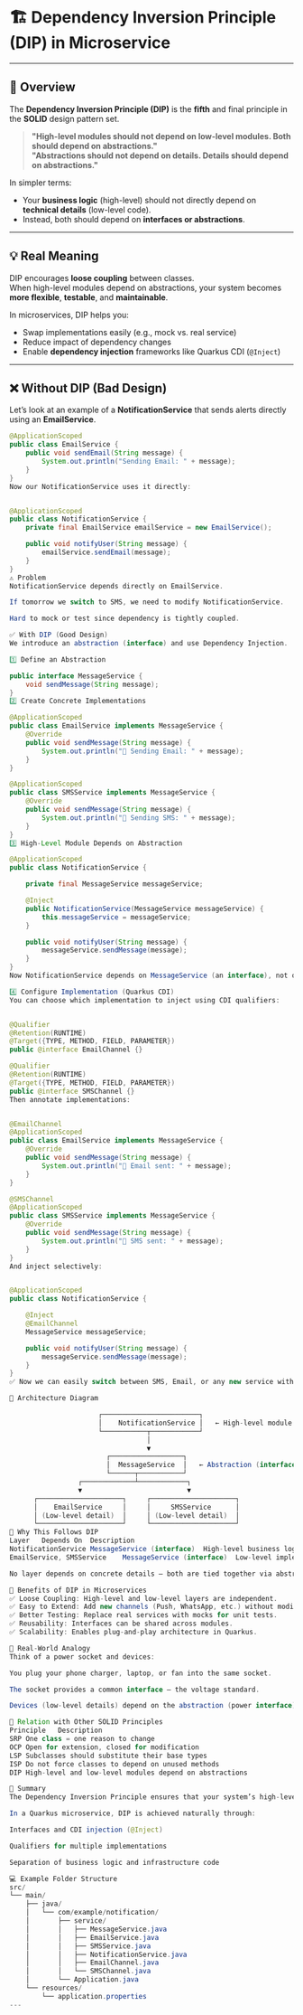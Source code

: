 # 🏗️ Dependency Inversion Principle (DIP) in Microservice

---

## 📘 Overview

The **Dependency Inversion Principle (DIP)** is the **fifth** and final principle in the **SOLID** design pattern set.

> **"High-level modules should not depend on low-level modules. Both should depend on abstractions."**  
> **"Abstractions should not depend on details. Details should depend on abstractions."**

In simpler terms:
- Your **business logic** (high-level) should not directly depend on **technical details** (low-level code).
- Instead, both should depend on **interfaces or abstractions**.

---

## 💡 Real Meaning

DIP encourages **loose coupling** between classes.  
When high-level modules depend on abstractions, your system becomes **more flexible**, **testable**, and **maintainable**.

In microservices, DIP helps you:
- Swap implementations easily (e.g., mock vs. real service)
- Reduce impact of dependency changes
- Enable **dependency injection** frameworks like Quarkus CDI (`@Inject`)

---

## ❌ Without DIP (Bad Design)

Let’s look at an example of a **NotificationService** that sends alerts directly using an **EmailService**.

```java
@ApplicationScoped
public class EmailService {
    public void sendEmail(String message) {
        System.out.println("Sending Email: " + message);
    }
}
Now our NotificationService uses it directly:


@ApplicationScoped
public class NotificationService {
    private final EmailService emailService = new EmailService();

    public void notifyUser(String message) {
        emailService.sendEmail(message);
    }
}
⚠️ Problem
NotificationService depends directly on EmailService.

If tomorrow we switch to SMS, we need to modify NotificationService.

Hard to mock or test since dependency is tightly coupled.

✅ With DIP (Good Design)
We introduce an abstraction (interface) and use Dependency Injection.

1️⃣ Define an Abstraction

public interface MessageService {
    void sendMessage(String message);
}
2️⃣ Create Concrete Implementations

@ApplicationScoped
public class EmailService implements MessageService {
    @Override
    public void sendMessage(String message) {
        System.out.println("📧 Sending Email: " + message);
    }
}

@ApplicationScoped
public class SMSService implements MessageService {
    @Override
    public void sendMessage(String message) {
        System.out.println("📱 Sending SMS: " + message);
    }
}
3️⃣ High-Level Module Depends on Abstraction

@ApplicationScoped
public class NotificationService {

    private final MessageService messageService;

    @Inject
    public NotificationService(MessageService messageService) {
        this.messageService = messageService;
    }

    public void notifyUser(String message) {
        messageService.sendMessage(message);
    }
}
Now NotificationService depends on MessageService (an interface), not on EmailService or SMSService directly.

4️⃣ Configure Implementation (Quarkus CDI)
You can choose which implementation to inject using CDI qualifiers:


@Qualifier
@Retention(RUNTIME)
@Target({TYPE, METHOD, FIELD, PARAMETER})
public @interface EmailChannel {}

@Qualifier
@Retention(RUNTIME)
@Target({TYPE, METHOD, FIELD, PARAMETER})
public @interface SMSChannel {}
Then annotate implementations:


@EmailChannel
@ApplicationScoped
public class EmailService implements MessageService {
    @Override
    public void sendMessage(String message) {
        System.out.println("📧 Email sent: " + message);
    }
}

@SMSChannel
@ApplicationScoped
public class SMSService implements MessageService {
    @Override
    public void sendMessage(String message) {
        System.out.println("📱 SMS sent: " + message);
    }
}
And inject selectively:


@ApplicationScoped
public class NotificationService {

    @Inject
    @EmailChannel
    MessageService messageService;

    public void notifyUser(String message) {
        messageService.sendMessage(message);
    }
}
✅ Now we can easily switch between SMS, Email, or any new service without changing core logic.

🧱 Architecture Diagram

                      ┌────────────────────────┐
                      │    NotificationService │   ← High-level module
                      └───────────┬────────────┘
                                  │
                                  ▼
                        ┌──────────────────┐
                        │  MessageService  │   ← Abstraction (interface)
                        └──────┬───────────┘
                 ┌─────────────┴────────────┐
                 ▼                          ▼
      ┌─────────────────────┐     ┌─────────────────────┐
      │    EmailService     │     │     SMSService      │
      │ (Low-level detail)  │     │ (Low-level detail)  │
      └─────────────────────┘     └─────────────────────┘
🧠 Why This Follows DIP
Layer	Depends On	Description
NotificationService	MessageService (interface)	High-level business logic
EmailService, SMSService	MessageService (interface)	Low-level implementations

No layer depends on concrete details — both are tied together via abstraction.

🚀 Benefits of DIP in Microservices
✅ Loose Coupling: High-level and low-level layers are independent.
✅ Easy to Extend: Add new channels (Push, WhatsApp, etc.) without modifying NotificationService.
✅ Better Testing: Replace real services with mocks for unit tests.
✅ Reusability: Interfaces can be shared across modules.
✅ Scalability: Enables plug-and-play architecture in Quarkus.

🧩 Real-World Analogy
Think of a power socket and devices:

You plug your phone charger, laptop, or fan into the same socket.

The socket provides a common interface — the voltage standard.

Devices (low-level details) depend on the abstraction (power interface), not vice versa.

🔗 Relation with Other SOLID Principles
Principle	Description
SRP	One class = one reason to change
OCP	Open for extension, closed for modification
LSP	Subclasses should substitute their base types
ISP	Do not force classes to depend on unused methods
DIP	High-level and low-level modules depend on abstractions

🏁 Summary
The Dependency Inversion Principle ensures that your system’s high-level logic remains independent from low-level implementations, enabling flexibility, testability, and long-term scalability.

In a Quarkus microservice, DIP is achieved naturally through:

Interfaces and CDI injection (@Inject)

Qualifiers for multiple implementations

Separation of business logic and infrastructure code

💻 Example Folder Structure
src/
└── main/
    ├── java/
    │   └── com/example/notification/
    │       ├── service/
    │       │   ├── MessageService.java
    │       │   ├── EmailService.java
    │       │   ├── SMSService.java
    │       │   ├── NotificationService.java
    │       │   ├── EmailChannel.java
    │       │   └── SMSChannel.java
    │       └── Application.java
    └── resources/
        └── application.properties
---